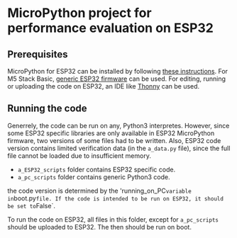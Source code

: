 # MicroPython project for performance evaluation on ESP32
## Prerequisites
MicroPython for ESP32 can be installed by following [these instructions](https://docs.micropython.org/en/latest/esp32/tutorial/intro.html).
For M5 Stack Basic, [generic ESP32 firmware](https://docs.micropython.org/en/latest/esp32/tutorial/intro.html) can be used.
For editing, running or uploading the code on ESP32, an IDE like [Thonny](https://thonny.org/) can be used. 

## Running the code
Generrely, the code can be run on any, Python3 interpretes. However, since some ESP32 specific libraries are only available in ESP32 MicroPython firmware, two versions of some files had to be written. Also, ESP32 code version contains limited verification data (in the `a_data.py` file), since the full file cannot be loaded due to insufficient memory. 
- `a_ESP32_scripts` folder contains ESP32 specific code.
- `a_pc_scripts` folder contains generic Python3 code.

the code version is determined by the 'running_on_PC` variable in `boot.py` file. If the code is intended to be run on ESP32, it should be set to `False`.

To run the code on ESP32, all files in this folder, except for `a_pc_scripts` should be uploaded to ESP32. The then should be run on boot.
